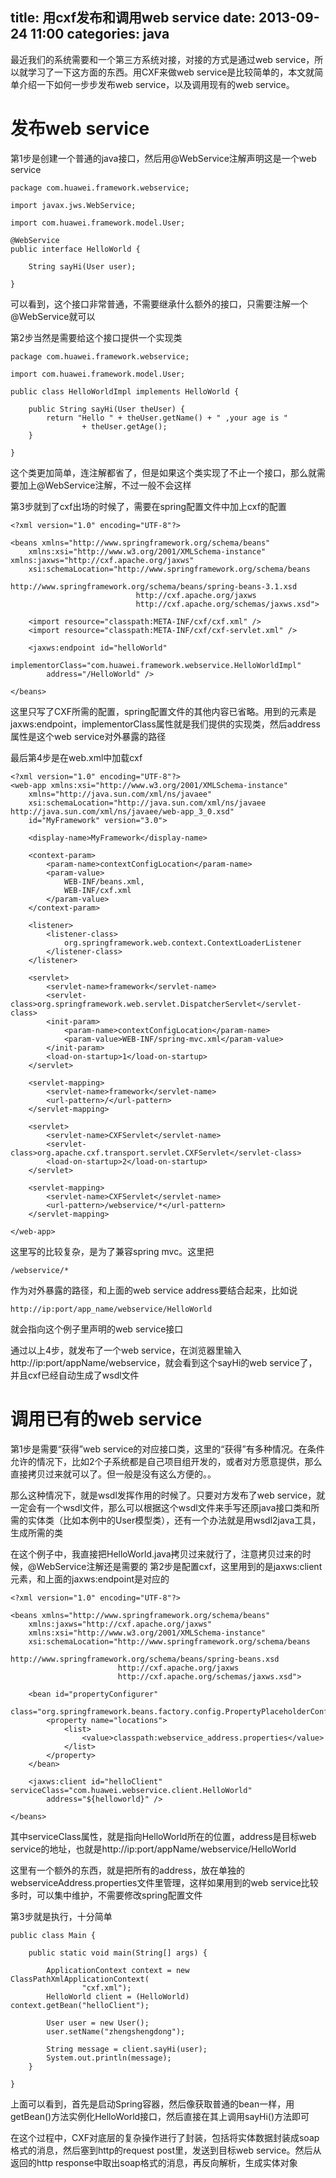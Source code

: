 title: 用cxf发布和调用web service
date: 2013-09-24 11:00
categories: java
---
最近我们的系统需要和一个第三方系统对接，对接的方式是通过web service，所以就学习了一下这方面的东西。用CXF来做web service是比较简单的，本文就简单介绍一下如何一步步发布web service，以及调用现有的web service。
<!--more-->

# 发布web service

第1步是创建一个普通的java接口，然后用@WebService注解声明这是一个web service

```
package com.huawei.framework.webservice;

import javax.jws.WebService;

import com.huawei.framework.model.User;

@WebService
public interface HelloWorld {

	String sayHi(User user);

}
```

可以看到，这个接口非常普通，不需要继承什么额外的接口，只需要注解一个@WebService就可以 

第2步当然是需要给这个接口提供一个实现类

```
package com.huawei.framework.webservice;

import com.huawei.framework.model.User;

public class HelloWorldImpl implements HelloWorld {

	public String sayHi(User theUser) {
		return "Hello " + theUser.getName() + " ,your age is "
				+ theUser.getAge();
	}

}
```

这个类更加简单，连注解都省了，但是如果这个类实现了不止一个接口，那么就需要加上@WebService注解，不过一般不会这样 

第3步就到了cxf出场的时候了，需要在spring配置文件中加上cxf的配置

```
<?xml version="1.0" encoding="UTF-8"?>

<beans xmlns="http://www.springframework.org/schema/beans"
	xmlns:xsi="http://www.w3.org/2001/XMLSchema-instance" xmlns:jaxws="http://cxf.apache.org/jaxws"
	xsi:schemaLocation="http://www.springframework.org/schema/beans
       						http://www.springframework.org/schema/beans/spring-beans-3.1.xsd
        					http://cxf.apache.org/jaxws 
        					http://cxf.apache.org/schemas/jaxws.xsd">

	<import resource="classpath:META-INF/cxf/cxf.xml" />
	<import resource="classpath:META-INF/cxf/cxf-servlet.xml" />

	<jaxws:endpoint id="helloWorld"
		implementorClass="com.huawei.framework.webservice.HelloWorldImpl"
		address="/HelloWorld" />

</beans>
```

这里只写了CXF所需的配置，spring配置文件的其他内容已省略。用到的元素是jaxws:endpoint，implementorClass属性就是我们提供的实现类，然后address属性是这个web service对外暴露的路径 

最后第4步是在web.xml中加载cxf

```
<?xml version="1.0" encoding="UTF-8"?>
<web-app xmlns:xsi="http://www.w3.org/2001/XMLSchema-instance"
	xmlns="http://java.sun.com/xml/ns/javaee"
	xsi:schemaLocation="http://java.sun.com/xml/ns/javaee http://java.sun.com/xml/ns/javaee/web-app_3_0.xsd"
	id="MyFramework" version="3.0">

	<display-name>MyFramework</display-name>

	<context-param>
    	<param-name>contextConfigLocation</param-name>
        <param-value> 
        	WEB-INF/beans.xml, 
            WEB-INF/cxf.xml
        </param-value> 
   	</context-param>

    <listener>  
        <listener-class>  
            org.springframework.web.context.ContextLoaderListener  
        </listener-class>  
    </listener>  

	<servlet>
		<servlet-name>framework</servlet-name>
		<servlet-class>org.springframework.web.servlet.DispatcherServlet</servlet-class>
		<init-param>  
        	<param-name>contextConfigLocation</param-name>  
        	<param-value>WEB-INF/spring-mvc.xml</param-value>  
   		</init-param>  
   		<load-on-startup>1</load-on-startup>
	</servlet>

	<servlet-mapping>
		<servlet-name>framework</servlet-name>
		<url-pattern>/</url-pattern>
	</servlet-mapping>

	<servlet>  
        <servlet-name>CXFServlet</servlet-name>  
        <servlet-class>org.apache.cxf.transport.servlet.CXFServlet</servlet-class>  
        <load-on-startup>2</load-on-startup>  
    </servlet>  

    <servlet-mapping>  
        <servlet-name>CXFServlet</servlet-name>  
        <url-pattern>/webservice/*</url-pattern>  
    </servlet-mapping> 

</web-app>
```

这里写的比较复杂，是为了兼容spring mvc。这里把
```
/webservice/*
```

作为对外暴露的路径，和上面的web service address要结合起来，比如说

```
http://ip:port/app_name/webservice/HelloWorld
```

就会指向这个例子里声明的web service接口 

通过以上4步，就发布了一个web service，在浏览器里输入http://ip:port/appName/webservice，就会看到这个sayHi的web service了，并且cxf已经自动生成了wsdl文件 

# 调用已有的web service 

第1步是需要“获得”web service的对应接口类，这里的“获得”有多种情况。在条件允许的情况下，比如2个子系统都是自己项目组开发的，或者对方愿意提供，那么直接拷贝过来就可以了。但一般是没有这么方便的。。

那么这种情况下，就是wsdl发挥作用的时候了。只要对方发布了web service，就一定会有一个wsdl文件，那么可以根据这个wsdl文件来手写还原java接口类和所需的实体类（比如本例中的User模型类），还有一个办法就是用wsdl2java工具，生成所需的类 

在这个例子中，我直接把HelloWorld.java拷贝过来就行了，注意拷贝过来的时候，@WebService注解还是需要的 第2步是配置cxf，这里用到的是jaxws:client元素，和上面的jaxws:endpoint是对应的

```
<?xml version="1.0" encoding="UTF-8"?>

<beans xmlns="http://www.springframework.org/schema/beans"
	xmlns:jaxws="http://cxf.apache.org/jaxws" 
	xmlns:xsi="http://www.w3.org/2001/XMLSchema-instance"
	xsi:schemaLocation="http://www.springframework.org/schema/beans 
						http://www.springframework.org/schema/beans/spring-beans.xsd
						http://cxf.apache.org/jaxws 
						http://cxf.apache.org/schemas/jaxws.xsd">

	<bean id="propertyConfigurer"
		class="org.springframework.beans.factory.config.PropertyPlaceholderConfigurer">
		<property name="locations">
			<list>
				<value>classpath:webservice_address.properties</value>
			</list>
		</property>
	</bean>

	<jaxws:client id="helloClient" serviceClass="com.huawei.webservice.client.HelloWorld"
		address="${helloworld}" />

</beans>
```

其中serviceClass属性，就是指向HelloWorld所在的位置，address是目标web service的地址，也就是http://ip:port/appName/webservice/HelloWorld 

这里有一个额外的东西，就是把所有的address，放在单独的webserviceAddress.properties文件里管理，这样如果用到的web service比较多时，可以集中维护，不需要修改spring配置文件 

第3步就是执行，十分简单

```
public class Main {

	public static void main(String[] args) {

		ApplicationContext context = new ClassPathXmlApplicationContext(
				"cxf.xml");
		HelloWorld client = (HelloWorld) context.getBean("helloClient");

		User user = new User();
		user.setName("zhengshengdong");

		String message = client.sayHi(user);
		System.out.println(message);
	}

}
```

上面可以看到，首先是启动Spring容器，然后像获取普通的bean一样，用getBean()方法实例化HelloWorld接口，然后直接在其上调用sayHi()方法即可 

在这个过程中，CXF对底层的复杂操作进行了封装，包括将实体数据封装成soap格式的消息，然后塞到http的request post里，发送到目标web service。然后从返回的http response中取出soap格式的消息，再反向解析，生成实体对象
